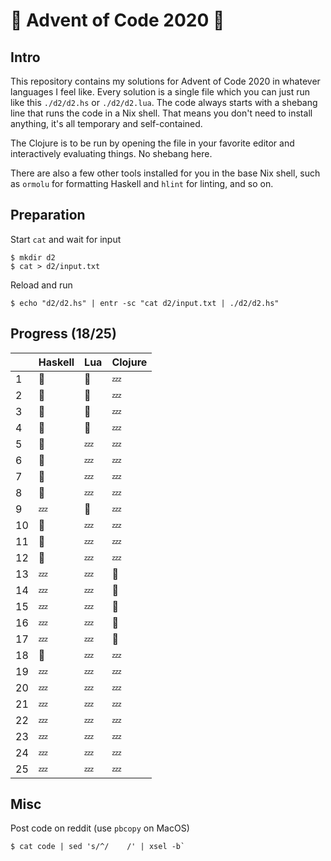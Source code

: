 # :christmas_tree: Advent of Code 2020 :santa:

## Intro

This repository contains my solutions for Advent of Code 2020 in whatever languages I feel like. Every solution is a single file which you can just run like this `./d2/d2.hs` or `./d2/d2.lua`. The code always starts with a shebang line that runs the code in a Nix shell. That means you don't need to install anything, it's all temporary and self-contained.

The Clojure is to be run by opening the file in your favorite editor and interactively evaluating things. No shebang here.

There are also a few other tools installed for you in the base Nix shell, such as `ormolu` for formatting Haskell and `hlint` for linting, and so on.

## Preparation

Start `cat` and wait for input

```shell
$ mkdir d2
$ cat > d2/input.txt
```

Reload and run

```shell
$ echo "d2/d2.hs" | entr -sc "cat d2/input.txt | ./d2/d2.hs"
```

## Progress (18/25)

|     | Haskell | Lua     | Clojure |
| --- | ------- | ------- | ------- |
| 1   | :bell:  | :bell:  | :zzz:   |
| 2   | :bell:  | :bell:  | :zzz:   |
| 3   | :bell:  | :bell:  | :zzz:   |
| 4   | :bell:  | :bell:  | :zzz:   |
| 5   | :bell:  | :zzz:   | :zzz:   |
| 6   | :bell:  | :zzz:   | :zzz:   |
| 7   | :bell:  | :zzz:   | :zzz:   |
| 8   | :bell:  | :zzz:   | :zzz:   |
| 9   | :zzz:   | :bell:  | :zzz:   |
| 10  | :bell:  | :zzz:   | :zzz:   |
| 11  | :bell:  | :zzz:   | :zzz:   |
| 12  | :bell:  | :zzz:   | :zzz:   |
| 13  | :zzz:   | :zzz:   | :bell:  |
| 14  | :zzz:   | :zzz:   | :bell:  |
| 15  | :zzz:   | :zzz:   | :bell:  |
| 16  | :zzz:   | :zzz:   | :bell:  |
| 17  | :zzz:   | :zzz:   | :bell:  |
| 18  | :bell:  | :zzz:   | :zzz:   |
| 19  | :zzz:   | :zzz:   | :zzz:   |
| 20  | :zzz:   | :zzz:   | :zzz:   |
| 21  | :zzz:   | :zzz:   | :zzz:   |
| 22  | :zzz:   | :zzz:   | :zzz:   |
| 23  | :zzz:   | :zzz:   | :zzz:   |
| 24  | :zzz:   | :zzz:   | :zzz:   |
| 25  | :zzz:   | :zzz:   | :zzz:   |

## Misc

Post code on reddit (use `pbcopy` on MacOS)

```
$ cat code | sed 's/^/    /' | xsel -b`
```
